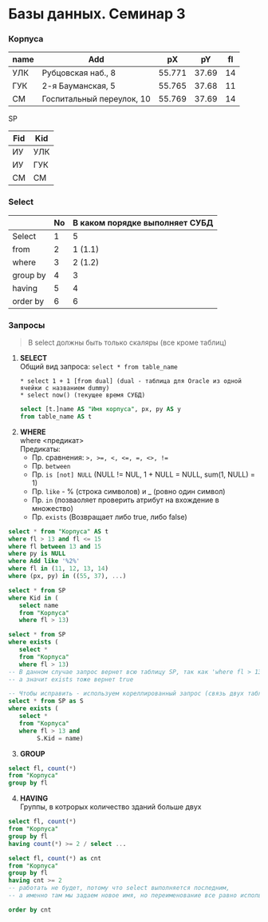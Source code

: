 # Базы данных. Семинар 3

### Корпуса
name|Add|pX|pY|fl
---|---|---|---|---|
УЛК|Рубцовская наб., 8|55.771|37.69|14
ГУК|2-я Бауманская, 5|55.765|37.68|11
СМ|Госпитальный переулок, 10|55.769|37.69|14

SP  

Fid|Kid
---|---|
ИУ|УЛК
ИУ|ГУК|
СМ|СМ|

### Select
| |No|В каком порядке выполняет СУБД
---|---|---|
Select|1|5|
from|2|1 (1.1)|
where|3|2 (1.2)|
group by|4|3|
having|5|4|
order by|6|6|

### Запросы
> В select должны быть только скаляры (все кроме таблиц)
1) **SELECT**  
Общий вид запроса: `select * from table_name`
   ```
   * select 1 + 1 [from dual] (dual - таблица для Oracle из одной ячейки с названием dummy)
   * select now() (текущее время СУБД)
   ```
   ```sql
   select [t.]name AS "Имя корпуса", px, py AS y 
   from table_name AS t
   ```
2) **WHERE**  
   where <предикат>  
Предикаты: 
   * Пр. сравнения: `>, >=, <, <=, =, <>, !=`
   * Пр. `between`
   * Пр. `is [not] NULL` (NULL != NUL, 1 + NULL = NULL, sum(1, NULL) = 1)
   * Пр. `like` - % (строка символов) и _ (ровно один символ)
   * Пр. `in` (позваоляет проверить атрибут на вхождение в множество)
   * Пр. `exists` (Возвращает либо true, либо false)
```sql
select * from "Корпуса" AS t
where fl > 13 and fl <= 15
where fl between 13 and 15
where py is NULL
where Add like '%2%'
where fl in (11, 12, 13, 14)
where (px, py) in ((55, 37), ...)

select * from SP
where Kid in (
   select name
   from "Корпуса"
   where fl > 13)

select * from SP
where exists (
   select *
   from "Корпуса"
   where fl > 13)
-- В данном случае запрос вернет всю таблицу SP, так как 'where fl > 13' вернет true,
-- а значит exists тоже вернет true

-- Чтобы исправить - используем кореллированный запрос (связь двух таблиц)
select * from SP as S
where exists (
   select *
   from "Корпуса"
   where fl > 13 and 
        S.Kid = name)
```

3) **GROUP**  
```sql
select fl, count(*)
from "Корпуса"
group by fl
```

4) **HAVING**  
Группы, в котрорых количество зданий больше двух
```sql
select fl, count(*)
from "Корпуса"
group by fl
having count(*) >= 2 / select ...

select fl, count(*) as cnt
from "Корпуса"
group by fl
having cnt >= 2  
-- работать не будет, потому что select выполняется последним, 
-- а именно там мы задаем новое имя, но переименование все равно используется для 'order by'

order by cnt
```

